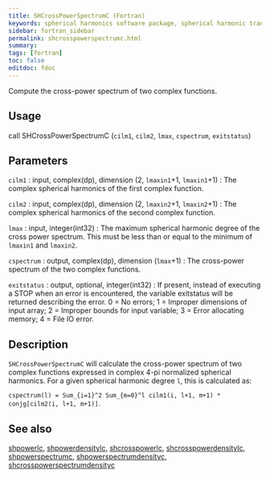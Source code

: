 ```yaml
---
title: SHCrossPowerSpectrumC (Fortran)
keywords: spherical harmonics software package, spherical harmonic transform, legendre functions, multitaper spectral analysis, fortran, Python, gravity, magnetic field
sidebar: fortran_sidebar
permalink: shcrosspowerspectrumc.html
summary:
tags: [fortran]
toc: false
editdoc: fdoc
---
```


Compute the cross-power spectrum of two complex functions.

## Usage

call SHCrossPowerSpectrumC (`cilm1`, `cilm2`, `lmax`, `cspectrum`, `exitstatus`)

## Parameters

`cilm1` : input, complex(dp), dimension (2, `lmaxin1`+1, `lmaxin1`+1)
:   The complex spherical harmonics of the first complex function.

`cilm2` : input, complex(dp), dimension (2, `lmaxin2`+1, `lmaxin2`+1)
:   The complex spherical harmonics of the second complex function.

`lmax` : input, integer(int32)
:   The maximum spherical harmonic degree of the cross power spectrum. This must be less than or equal to the minimum of `lmaxin1` and `lmaxin2`.

`cspectrum` : output, complex(dp), dimension (`lmax`+1)
:   The cross-power spectrum of the two complex functions.

`exitstatus` : output, optional, integer(int32)
:   If present, instead of executing a STOP when an error is encountered, the variable exitstatus will be returned describing the error. 0 = No errors; 1 = Improper dimensions of input array; 2 = Improper bounds for input variable; 3 = Error allocating memory; 4 = File IO error.

## Description

`SHCrossPowerSpectrumC` will calculate the cross-power spectrum of two complex functions expressed in complex 4-pi normalized spherical harmonics. For a given spherical harmonic degree `l`, this is calculated as:

`cspectrum(l) = Sum_{i=1}^2 Sum_{m=0}^l cilm1(i, l+1, m+1) * conjg[cilm2(i, l+1, m+1)]`.

## See also

[shpowerlc](shpowerlc.html), [shpowerdensitylc](shpowerdensitylc.html), [shcrosspowerlc](shcrosspowerlc.html), [shcrosspowerdensitylc](shcrosspowerdensitylc.html), [shpowerspectrumc](shpowerspectrumc.html), [shpowerspectrumdensityc](shpowerspectrumdensityc.html), [shcrosspowerspectrumdensityc](shcrosspowerspectrumdensityc.html)
